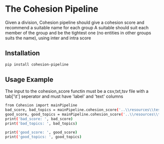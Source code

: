 
# The Cohesion Pipeline

Given a division, Cohesion pipeline should give a cohesion score and recommend a suitable name for each group
A suitable should suit each member of the group and be the tightest one (no entities in other groups suits the name), using inter and intra score


## Installation

```bash
pip install cohesion-pipeline
```

## Usage Example
The input to the cohesion_score functin must be a csv,txt,tsv file with a tab['\t'] seperator and must have 'label' and 'text' columns
```bash
from Cohesion import mainPipeline
bad_score, bad_topics = mainPipeline.cohesion_score('..\\resources\\tests\\bad_division.txt') # give full path to file
good_score, good_topics = mainPipeline.cohesion_score('..\\resources\\tests\\good_division.txt')
print('bad_score: ', bad_score)
print('bad_topics: ', bad_topics)

print('good_score: ', good_score)
print('good_topics: ', good_topics)
```
